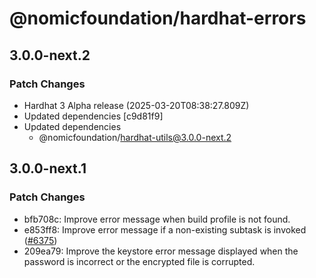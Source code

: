# @nomicfoundation/hardhat-errors

## 3.0.0-next.2

### Patch Changes

- Hardhat 3 Alpha release (2025-03-20T08:38:27.809Z)
- Updated dependencies [c9d81f9]
- Updated dependencies
  - @nomicfoundation/hardhat-utils@3.0.0-next.2

## 3.0.0-next.1

### Patch Changes

- bfb708c: Improve error message when build profile is not found.
- e853ff8: Improve error message if a non-existing subtask is invoked ([#6375](https://github.com/NomicFoundation/hardhat/issues/6375))
- 209ea79: Improve the keystore error message displayed when the password is incorrect or the encrypted file is corrupted.
